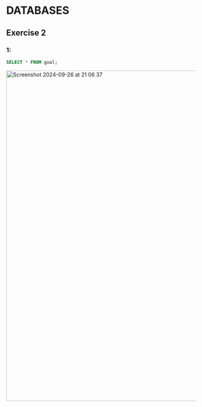 # DATABASES
## Exercise 2 
### 1:
```sql
SELECT * FROM goal;
```
<img width="878" alt="Screenshot 2024-09-26 at 21 06 37" src="https://github.com/user-attachments/assets/61955700-c1c0-4cb7-b4f4-c3aa831fe0be">


